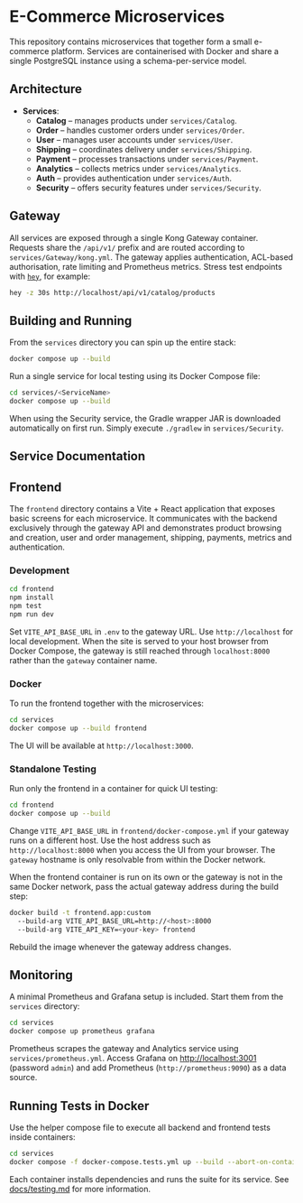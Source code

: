 # E-Commerce Microservices

This repository contains microservices that together form a small e-commerce platform. Services are containerised with Docker and share a single PostgreSQL instance using a schema-per-service model.

## Architecture

- **Services**:
  - **Catalog** – manages products under `services/Catalog`.
  - **Order** – handles customer orders under `services/Order`.
  - **User** – manages user accounts under `services/User`.
  - **Shipping** – coordinates delivery under `services/Shipping`.
  - **Payment** – processes transactions under `services/Payment`.
  - **Analytics** – collects metrics under `services/Analytics`.
  - **Auth** – provides authentication under `services/Auth`.
  - **Security** – offers security features under `services/Security`.

## Gateway

All services are exposed through a single Kong Gateway container. Requests share the `/api/v1/` prefix and are routed according to `services/Gateway/kong.yml`. The gateway applies authentication, ACL-based authorisation, rate limiting and Prometheus metrics. Stress test endpoints with [`hey`](https://github.com/rakyll/hey), for example:

```bash
hey -z 30s http://localhost/api/v1/catalog/products
```


## Building and Running

From the `services` directory you can spin up the entire stack:

```bash
docker compose up --build
```

Run a single service for local testing using its Docker Compose file:

```bash
cd services/<ServiceName>
docker compose up --build
```
When using the Security service, the Gradle wrapper JAR is downloaded
automatically on first run. Simply execute `./gradlew` in `services/Security`.

## Service Documentation


## Frontend

The `frontend` directory contains a Vite + React application that exposes basic screens for each microservice.  It communicates with the backend exclusively through the gateway API and demonstrates product browsing and creation, user and order management, shipping, payments, metrics and authentication.

### Development

```bash
cd frontend
npm install
npm test
npm run dev
```

Set `VITE_API_BASE_URL` in `.env` to the gateway URL. Use `http://localhost` for
local development. When the site is served to your host browser from Docker
Compose, the gateway is still reached through `localhost:8000` rather than the
`gateway` container name.

### Docker

To run the frontend together with the microservices:

```bash
cd services
docker compose up --build frontend
```

The UI will be available at `http://localhost:3000`.

### Standalone Testing

Run only the frontend in a container for quick UI testing:

```bash
cd frontend
docker compose up --build
```

Change `VITE_API_BASE_URL` in `frontend/docker-compose.yml` if your gateway runs
on a different host. Use the host address such as `http://localhost:8000` when
you access the UI from your browser. The `gateway` hostname is only resolvable
from within the Docker network.

When the frontend container is run on its own or the gateway is not in the same Docker network, pass the actual gateway address during the build step:

```bash
docker build -t frontend.app:custom 
  --build-arg VITE_API_BASE_URL=http://<host>:8000 
  --build-arg VITE_API_KEY=<your-key> frontend
```

Rebuild the image whenever the gateway address changes.

## Monitoring

A minimal Prometheus and Grafana setup is included. Start them from the `services` directory:

```bash
cd services
docker compose up prometheus grafana
```

Prometheus scrapes the gateway and Analytics service using `services/prometheus.yml`. Access Grafana on <http://localhost:3001> (password `admin`) and add Prometheus (`http://prometheus:9090`) as a data source.

## Running Tests in Docker

Use the helper compose file to execute all backend and frontend tests inside containers:

```bash
cd services
docker compose -f docker-compose.tests.yml up --build --abort-on-container-exit
```

Each container installs dependencies and runs the suite for its service. See [docs/testing.md](docs/testing.md) for more information.

